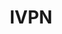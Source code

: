 ---
codehost: https://github.com/https://github.com/ivpn
logohandle: ivpnnet
sort: ivpn
title: IVPN
twitter: https://x.com/ivpnnet
website: https://www.ivpn.net/
---